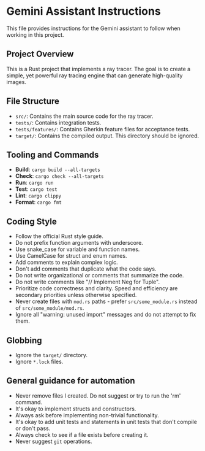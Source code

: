 # Gemini Assistant Instructions

This file provides instructions for the Gemini assistant to follow when working in this project.

## Project Overview

This is a Rust project that implements a ray tracer. The goal is to create a simple, yet powerful ray tracing engine that can generate high-quality images.

## File Structure

* `src/`: Contains the main source code for the ray tracer.
* `tests/`: Contains integration tests.
* `tests/features/`: Contains Gherkin feature files for acceptance tests.
* `target/`: Contains the compiled output. This directory should be ignored.

## Tooling and Commands

* **Build**: `cargo build --all-targets`
* **Check**: `cargo check --all-targets`
* **Run**: `cargo run`
* **Test**: `cargo test`
* **Lint**: `cargo clippy`
* **Format**: `cargo fmt`

## Coding Style

* Follow the official Rust style guide.
* Do not prefix function arguments with underscore.
* Use snake_case for variable and function names.
* Use CamelCase for struct and enum names.
* Add comments to explain complex logic.
* Don't add comments that duplicate what the code says.
* Do not write organizational or comments that summarize the code.
* Do not write comments like "// Implement Neg for Tuple".
* Prioritize code correctness and clarity. Speed and efficiency are secondary priorities unless otherwise specified.
* Never create files with `mod.rs` paths - prefer `src/some_module.rs` instead of `src/some_module/mod.rs`.
* Ignore all "warning: unused import" messages and do not attempt to fix them.

## Globbing

* Ignore the `target/` directory.
* Ignore `*.lock` files.

## General guidance for automation

* Never remove files I created. Do not suggest or try to run the 'rm' command.
* It's okay to implement structs and constructors.
* Always ask before implementing non-trivial functionality.
* It's okay to add unit tests and statements in unit tests that don't compile or don't pass.
* Always check to see if a file exists before creating it.
* Never suggest `git` operations.
